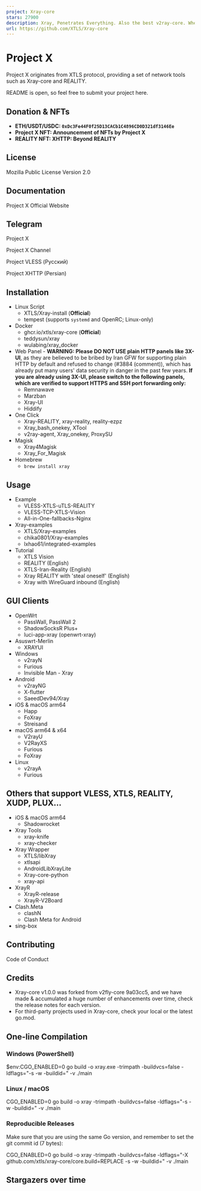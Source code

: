 ```yaml
---
project: Xray-core
stars: 27900
description: Xray, Penetrates Everything. Also the best v2ray-core. Where the magic happens. An open platform for various uses.
url: https://github.com/XTLS/Xray-core
---
```


Project X
=========

Project X originates from XTLS protocol, providing a set of network tools such as Xray-core and REALITY.

README is open, so feel free to submit your project here.

Donation & NFTs
---------------

-   **ETH/USDT/USDC: `0xDc3Fe44F0f25D13CACb1C4896CD0D321df3146Ee`**
-   **Project X NFT: Announcement of NFTs by Project X**
-   **REALITY NFT: XHTTP: Beyond REALITY**

License
-------

Mozilla Public License Version 2.0

Documentation
-------------

Project X Official Website

Telegram
--------

Project X

Project X Channel

Project VLESS (Русский)

Project XHTTP (Persian)

Installation
------------

-   Linux Script
    -   XTLS/Xray-install (**Official**)
    -   tempest (supports `systemd` and OpenRC; Linux-only)
-   Docker
    -   ghcr.io/xtls/xray-core (**Official**)
    -   teddysun/xray
    -   wulabing/xray\_docker
-   Web Panel - **WARNING: Please DO NOT USE plain HTTP panels like 3X-UI**, as they are believed to be bribed by Iran GFW for supporting plain HTTP by default and refused to change (#3884 (comment)), which has already put many users' data security in danger in the past few years. **If you are already using 3X-UI, please switch to the following panels, which are verified to support HTTPS and SSH port forwarding only:**
    -   Remnawave
    -   Marzban
    -   Xray-UI
    -   Hiddify
-   One Click
    -   Xray-REALITY, xray-reality, reality-ezpz
    -   Xray\_bash\_onekey, XTool
    -   v2ray-agent, Xray\_onekey, ProxySU
-   Magisk
    -   Xray4Magisk
    -   Xray\_For\_Magisk
-   Homebrew
    -   `brew install xray`

Usage
-----

-   Example
    -   VLESS-XTLS-uTLS-REALITY
    -   VLESS-TCP-XTLS-Vision
    -   All-in-One-fallbacks-Nginx
-   Xray-examples
    -   XTLS/Xray-examples
    -   chika0801/Xray-examples
    -   lxhao61/integrated-examples
-   Tutorial
    -   XTLS Vision
    -   REALITY (English)
    -   XTLS-Iran-Reality (English)
    -   Xray REALITY with 'steal oneself' (English)
    -   Xray with WireGuard inbound (English)

GUI Clients
-----------

-   OpenWrt
    -   PassWall, PassWall 2
    -   ShadowSocksR Plus+
    -   luci-app-xray (openwrt-xray)
-   Asuswrt-Merlin
    -   XRAYUI
-   Windows
    -   v2rayN
    -   Furious
    -   Invisible Man - Xray
-   Android
    -   v2rayNG
    -   X-flutter
    -   SaeedDev94/Xray
-   iOS & macOS arm64
    -   Happ
    -   FoXray
    -   Streisand
-   macOS arm64 & x64
    -   V2rayU
    -   V2RayXS
    -   Furious
    -   FoXray
-   Linux
    -   v2rayA
    -   Furious

Others that support VLESS, XTLS, REALITY, XUDP, PLUX...
-------------------------------------------------------

-   iOS & macOS arm64
    -   Shadowrocket
-   Xray Tools
    -   xray-knife
    -   xray-checker
-   Xray Wrapper
    -   XTLS/libXray
    -   xtlsapi
    -   AndroidLibXrayLite
    -   Xray-core-python
    -   xray-api
-   XrayR
    -   XrayR-release
    -   XrayR-V2Board
-   Clash.Meta
    -   clashN
    -   Clash Meta for Android
-   sing-box

Contributing
------------

Code of Conduct

Credits
-------

-   Xray-core v1.0.0 was forked from v2fly-core 9a03cc5, and we have made & accumulated a huge number of enhancements over time, check the release notes for each version.
-   For third-party projects used in Xray-core, check your local or the latest go.mod.

One-line Compilation
--------------------

### Windows (PowerShell)

$env:CGO\_ENABLED\=0
go build \-o xray.exe \-trimpath \-buildvcs\=false \-ldflags\="\-s -w -buildid=" \-v ./main

### Linux / macOS

CGO\_ENABLED=0 go build -o xray -trimpath -buildvcs=false -ldflags="\-s -w -buildid=" -v ./main

### Reproducible Releases

Make sure that you are using the same Go version, and remember to set the git commit id (7 bytes):

CGO\_ENABLED=0 go build -o xray -trimpath -buildvcs=false -ldflags="\-X github.com/xtls/xray-core/core.build=REPLACE -s -w -buildid=" -v ./main

Stargazers over time
--------------------

